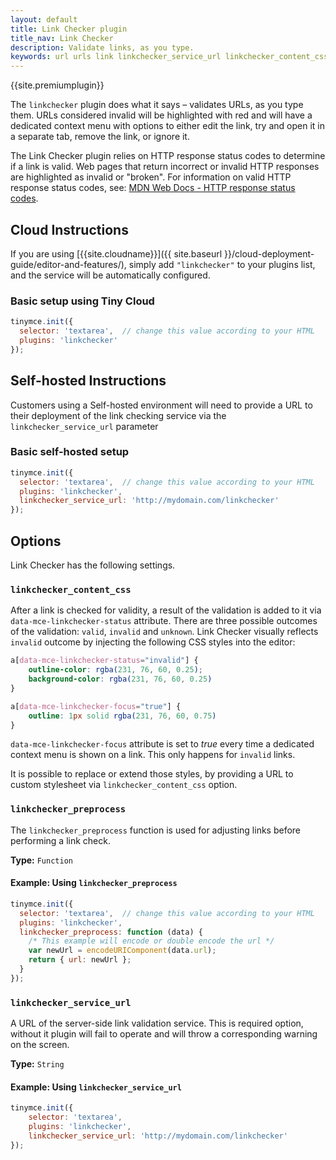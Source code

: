 ```yaml
---
layout: default
title: Link Checker plugin
title_nav: Link Checker
description: Validate links, as you type.
keywords: url urls link linkchecker_service_url linkchecker_content_css
---
```


{{site.premiumplugin}}

The `linkchecker` plugin does what it says &ndash; validates URLs, as you type them. URLs considered invalid will be highlighted with red and will have a dedicated context menu with options to either edit the link, try and open it in a separate tab, remove the link, or ignore it.

The Link Checker plugin relies on HTTP response status codes to determine if a link is valid. Web pages that return incorrect or invalid HTTP responses are highlighted as invalid or "broken". For information on valid HTTP response status codes, see: [MDN Web Docs - HTTP response status codes](https://developer.mozilla.org/en-US/docs/Web/HTTP/Status).

## Cloud Instructions

If you are using [{{site.cloudname}}]({{ site.baseurl }}/cloud-deployment-guide/editor-and-features/), simply add `"linkchecker"` to your plugins list, and the service will be automatically configured.

### Basic setup using Tiny Cloud

```js
tinymce.init({
  selector: 'textarea',  // change this value according to your HTML
  plugins: 'linkchecker'
});
```

## Self-hosted Instructions

Customers using a Self-hosted environment will need to provide a URL to their deployment of the link checking service via the `linkchecker_service_url` parameter

### Basic self-hosted setup

```js
tinymce.init({
  selector: 'textarea',  // change this value according to your HTML
  plugins: 'linkchecker',
  linkchecker_service_url: 'http://mydomain.com/linkchecker'
});
```

## Options

Link Checker has the following settings.

### `linkchecker_content_css`

After a link is checked for validity, a result of the validation is added to it via `data-mce-linkchecker-status` attribute. There are three possible outcomes of the validation: `valid`, `invalid` and `unknown`. Link Checker visually reflects `invalid` outcome by injecting the following CSS styles into the editor:

```css
a[data-mce-linkchecker-status="invalid"] {
    outline-color: rgba(231, 76, 60, 0.25);
    background-color: rgba(231, 76, 60, 0.25)
}

a[data-mce-linkchecker-focus="true"] {
    outline: 1px solid rgba(231, 76, 60, 0.75)
}
```

`data-mce-linkchecker-focus` attribute is set to *true* every time a dedicated context menu is shown on a link. This only happens for `invalid` links.

It is possible to replace or extend those styles, by providing a URL to custom stylesheet via `linkchecker_content_css` option.

### `linkchecker_preprocess`

The `linkchecker_preprocess` function is used for adjusting links before performing a link check.

**Type:** `Function`

#### Example: Using `linkchecker_preprocess`

```js
tinymce.init({
  selector: 'textarea',  // change this value according to your HTML
  plugins: 'linkchecker',
  linkchecker_preprocess: function (data) {
    /* This example will encode or double encode the url */
    var newUrl = encodeURIComponent(data.url);
    return { url: newUrl };
  }
});
```

### `linkchecker_service_url`

A URL of the server-side link validation service. This is required option, without it plugin will fail to operate and will throw a corresponding warning on the screen.

**Type:** `String`

#### Example: Using `linkchecker_service_url`

```js
tinymce.init({
    selector: 'textarea',
    plugins: 'linkchecker',
    linkchecker_service_url: 'http://mydomain.com/linkchecker'
});
```

